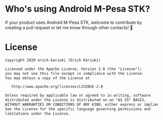 # Who's using Android M-Pesa STK?
If your product uses Android M-Pesa STK, welcome to contribute by creating a pull request or let me know through other contacts! 🤗

# License
```xml
Copyright 2020 erick-kariuki (Erick Kariuki)

Licensed under the Apache License, Version 2.0 (the "License");
you may not use this file except in compliance with the License.
You may obtain a copy of the License at

   http://www.apache.org/licenses/LICENSE-2.0

Unless required by applicable law or agreed to in writing, software
distributed under the License is distributed on an "AS IS" BASIS,
WITHOUT WARRANTIES OR CONDITIONS OF ANY KIND, either express or implied.
See the License for the specific language governing permissions and
limitations under the License.
```

